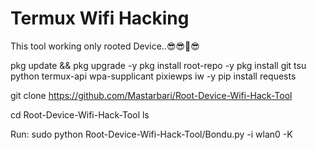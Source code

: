 # Termux Wifi Hacking 
This tool working only rooted Device..😎😎💃😎

pkg update && pkg upgrade -y
pkg install root-repo -y
pkg install git tsu python termux-api wpa-supplicant pixiewps iw -y
pip install requests

git clone https://github.com/Mastarbari/Root-Device-Wifi-Hack-Tool

cd Root-Device-Wifi-Hack-Tool
ls



Run: sudo python Root-Device-Wifi-Hack-Tool/Bondu.py -i wlan0 -K
